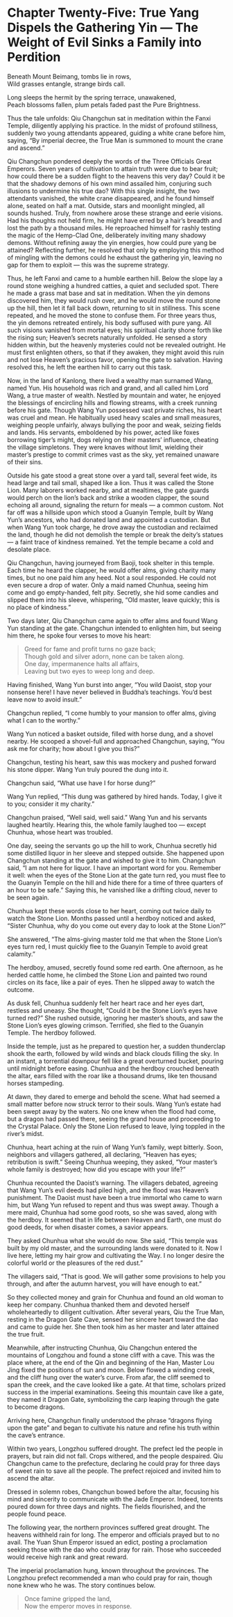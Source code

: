 # Chapter Twenty-Five: True Yang Dispels the Gathering Yin — The Weight of Evil Sinks a Family into Perdition

Beneath Mount Beimang, tombs lie in rows,  
Wild grasses entangle, strange birds call.  

Long sleeps the hermit by the spring terrace, unawakened,  
Peach blossoms fallen, plum petals faded past the Pure Brightness.  

Thus the tale unfolds: Qiu Changchun sat in meditation within the Fanxi Temple, diligently applying his practice. In the midst of profound stillness, suddenly two young attendants appeared, guiding a white crane before him, saying, “By imperial decree, the True Man is summoned to mount the crane and ascend.”  

Qiu Changchun pondered deeply the words of the Three Officials Great Emperors. Seven years of cultivation to attain truth were due to bear fruit; how could there be a sudden flight to the heavens this very day? Could it be that the shadowy demons of his own mind assailed him, conjuring such illusions to undermine his true dao? With this single insight, the two attendants vanished, the white crane disappeared, and he found himself alone, seated on half a mat. Outside, stars and moonlight mingled, all sounds hushed. Truly, from nowhere arose these strange and eerie visions. Had his thoughts not held firm, he might have erred by a hair’s breadth and lost the path by a thousand miles. He reproached himself for rashly testing the magic of the Hemp-Clad One, deliberately inviting many shadowy demons. Without refining away the yin energies, how could pure yang be attained? Reflecting further, he resolved that only by employing this method of mingling with the demons could he exhaust the gathering yin, leaving no gap for them to exploit — this was the supreme strategy.  

Thus, he left Fanxi and came to a humble earthen hill. Below the slope lay a round stone weighing a hundred catties, a quiet and secluded spot. There he made a grass mat base and sat in meditation. When the yin demons discovered him, they would rush over, and he would move the round stone up the hill, then let it fall back down, returning to sit in stillness. This scene repeated, and he moved the stone to confuse them. For three years thus, the yin demons retreated entirely, his body suffused with pure yang. All such visions vanished from mortal eyes; his spiritual clarity shone forth like the rising sun; Heaven’s secrets naturally unfolded. He sensed a story hidden within, but the heavenly mysteries could not be revealed outright. He must first enlighten others, so that if they awaken, they might avoid this ruin and not lose Heaven’s gracious favor, opening the gate to salvation. Having resolved this, he left the earthen hill to carry out this task.  

Now, in the land of Kanlong, there lived a wealthy man surnamed Wang, named Yun. His household was rich and grand, and all called him Lord Wang, a true master of wealth. Nestled by mountain and water, he enjoyed the blessings of encircling hills and flowing streams, with a creek running before his gate. Though Wang Yun possessed vast private riches, his heart was cruel and mean. He habitually used heavy scales and small measures, weighing people unfairly, always bullying the poor and weak, seizing fields and lands. His servants, emboldened by his power, acted like foxes borrowing tiger’s might, dogs relying on their masters’ influence, cheating the village simpletons. They were knaves without limit, wielding their master’s prestige to commit crimes vast as the sky, yet remained unaware of their sins.  

Outside his gate stood a great stone over a yard tall, several feet wide, its head large and tail small, shaped like a lion. Thus it was called the Stone Lion. Many laborers worked nearby, and at mealtimes, the gate guards would perch on the lion’s back and strike a wooden clapper, the sound echoing all around, signaling the return for meals — a common custom. Not far off was a hillside upon which stood a Guanyin Temple, built by Wang Yun’s ancestors, who had donated land and appointed a custodian. But when Wang Yun took charge, he drove away the custodian and reclaimed the land, though he did not demolish the temple or break the deity’s statues — a faint trace of kindness remained. Yet the temple became a cold and desolate place.  

Qiu Changchun, having journeyed from Baoji, took shelter in this temple. Each time he heard the clapper, he would offer alms, giving charity many times, but no one paid him any heed. Not a soul responded. He could not even secure a drop of water. Only a maid named Chunhua, seeing him come and go empty-handed, felt pity. Secretly, she hid some candies and slipped them into his sleeve, whispering, “Old master, leave quickly; this is no place of kindness.”  

Two days later, Qiu Changchun came again to offer alms and found Wang Yun standing at the gate. Changchun intended to enlighten him, but seeing him there, he spoke four verses to move his heart:  

> Greed for fame and profit turns no gaze back;  
> Though gold and silver adorn, none can be taken along.  
> One day, impermanence halts all affairs,  
> Leaving but two eyes to weep long and deep.  

Having finished, Wang Yun burst into anger, “You wild Daoist, stop your nonsense here! I have never believed in Buddha’s teachings. You’d best leave now to avoid insult.”  

Changchun replied, “I come humbly to your mansion to offer alms, giving what I can to the worthy.”  

Wang Yun noticed a basket outside, filled with horse dung, and a shovel nearby. He scooped a shovel-full and approached Changchun, saying, “You ask me for charity; how about I give you this?”  

Changchun, testing his heart, saw this was mockery and pushed forward his stone dipper. Wang Yun truly poured the dung into it.  

Changchun said, “What use have I for horse dung?”  

Wang Yun replied, “This dung was gathered by hired hands. Today, I give it to you; consider it my charity.”  

Changchun praised, “Well said, well said.” Wang Yun and his servants laughed heartily. Hearing this, the whole family laughed too — except Chunhua, whose heart was troubled.  

One day, seeing the servants go up the hill to work, Chunhua secretly hid some distilled liquor in her sleeve and stepped outside. She happened upon Changchun standing at the gate and wished to give it to him. Changchun said, “I am not here for liquor. I have an important word for you. Remember it well: when the eyes of the Stone Lion at the gate turn red, you must flee to the Guanyin Temple on the hill and hide there for a time of three quarters of an hour to be safe.” Saying this, he vanished like a drifting cloud, never to be seen again.  

Chunhua kept these words close to her heart, coming out twice daily to watch the Stone Lion. Months passed until a herdboy noticed and asked, “Sister Chunhua, why do you come out every day to look at the Stone Lion?”  

She answered, “The alms-giving master told me that when the Stone Lion’s eyes turn red, I must quickly flee to the Guanyin Temple to avoid great calamity.”  

The herdboy, amused, secretly found some red earth. One afternoon, as he herded cattle home, he climbed the Stone Lion and painted two round circles on its face, like a pair of eyes. Then he slipped away to watch the outcome.  

As dusk fell, Chunhua suddenly felt her heart race and her eyes dart, restless and uneasy. She thought, “Could it be the Stone Lion’s eyes have turned red?” She rushed outside, ignoring her master’s shouts, and saw the Stone Lion’s eyes glowing crimson. Terrified, she fled to the Guanyin Temple. The herdboy followed.  

Inside the temple, just as he prepared to question her, a sudden thunderclap shook the earth, followed by wild winds and black clouds filling the sky. In an instant, a torrential downpour fell like a great overturned bucket, pouring until midnight before easing. Chunhua and the herdboy crouched beneath the altar, ears filled with the roar like a thousand drums, like ten thousand horses stampeding.  

At dawn, they dared to emerge and behold the scene. What had seemed a small matter before now struck terror to their souls. Wang Yun’s estate had been swept away by the waters. No one knew when the flood had come, but a dragon had passed there, seeing the grand house and proceeding to the Crystal Palace. Only the Stone Lion refused to leave, lying toppled in the river’s midst.  

Chunhua, heart aching at the ruin of Wang Yun’s family, wept bitterly. Soon, neighbors and villagers gathered, all declaring, “Heaven has eyes; retribution is swift.” Seeing Chunhua weeping, they asked, “Your master’s whole family is destroyed; how did you escape with your life?”  

Chunhua recounted the Daoist’s warning. The villagers debated, agreeing that Wang Yun’s evil deeds had piled high, and the flood was Heaven’s punishment. The Daoist must have been a true immortal who came to warn him, but Wang Yun refused to repent and thus was swept away. Though a mere maid, Chunhua had some good roots, so she was saved, along with the herdboy. It seemed that in life between Heaven and Earth, one must do good deeds, for when disaster comes, a savior appears.  

They asked Chunhua what she would do now. She said, “This temple was built by my old master, and the surrounding lands were donated to it. Now I live here, letting my hair grow and cultivating the Way. I no longer desire the colorful world or the pleasures of the red dust.”  

The villagers said, “That is good. We will gather some provisions to help you through, and after the autumn harvest, you will have enough to eat.”  

So they collected money and grain for Chunhua and found an old woman to keep her company. Chunhua thanked them and devoted herself wholeheartedly to diligent cultivation. After several years, Qiu the True Man, resting in the Dragon Gate Cave, sensed her sincere heart toward the dao and came to guide her. She then took him as her master and later attained the true fruit.  

Meanwhile, after instructing Chunhua, Qiu Changchun entered the mountains of Longzhou and found a stone cliff with a cave. This was the place where, at the end of the Qin and beginning of the Han, Master Lou Jing fixed the positions of sun and moon. Below flowed a winding creek, and the cliff hung over the water’s curve. From afar, the cliff seemed to span the creek, and the cave looked like a gate. At that time, scholars prized success in the imperial examinations. Seeing this mountain cave like a gate, they named it Dragon Gate, symbolizing the carp leaping through the gate to become dragons.  

Arriving here, Changchun finally understood the phrase “dragons flying upon the gate” and began to cultivate his nature and refine his truth within the cave’s entrance.  

Within two years, Longzhou suffered drought. The prefect led the people in prayers, but rain did not fall. Crops withered, and the people despaired. Qiu Changchun came to the prefecture, declaring he could pray for three days of sweet rain to save all the people. The prefect rejoiced and invited him to ascend the altar.  

Dressed in solemn robes, Changchun bowed before the altar, focusing his mind and sincerity to communicate with the Jade Emperor. Indeed, torrents poured down for three days and nights. The fields flourished, and the people found peace.  

The following year, the northern provinces suffered great drought. The heavens withheld rain for long. The emperor and officials prayed but to no avail. The Yuan Shun Emperor issued an edict, posting a proclamation seeking those with the dao who could pray for rain. Those who succeeded would receive high rank and great reward.  

The imperial proclamation hung, known throughout the provinces. The Longzhou prefect recommended a man who could pray for rain, though none knew who he was. The story continues below.  

> Once famine gripped the land,  
> Now the emperor moves in response.